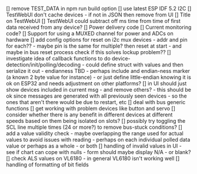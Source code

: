 [] remove TEST_DATA in npm run build option
[] use latest ESP IDF 5.2 I2C
[] TestWebUI don't cache devices - if not in JSON then remove from UI
[] Title on TestWebUI
[] TestWebUI could subtract off ms time from time of first data received from any device?
[] Power delivery code
[] Current monitoring code?
[] Support for using a MUXED channel for power and ADCs on hardware
[] add config options for reset on i2c mux devices - addr and pin for each?? - maybe pin is the same for multiple? then reset at start - and maybe in bus reset process check if this solves lockup problem??
[] investigate idea of callback functions to do device-detection/init/polling/decoding - could define struct with values and then serialize it out - endianness TBD - perhaps include and endian-ness marker (a known 2 byte value for instance) - or just define little-endian knowing it is ok on ESP32 and needs adjustment on other platforms?
[] in UI should just show devices included in current msg - and remove others? - this should be ok since messages are generated with all previously seen devices - so the ones that aren't there would be due to restart, etc
[] deal with bus generic functions
[] get working with problem devices like button and servo
[] consider whether there is any benefit in different devices at different speeds based on them being isolated on slots? 
[] possibly try toggling the SCL line multiple times (24 or more?) to remove bus-stuck conditions?
[] add a value validity check - maybe overlapping the range used for actual values to avoid issues with reading - perhaps on each individual polled data value or perhaps as a whole - or both
[] handling of invalid values in UI - see if chart can cope with nulls - form should maybe display N/A - or blank?
[] check ALS values on VL6180 - in general VL6180 isn't working well
[] handling of formatting of bit fields